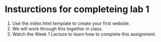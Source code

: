 # Insturctions for completeing lab 1
1. Use the index.html template to create your first website.
2. We will work through this together in class.
3. Watch the Week 1 Lecture to learn how to complete this assignment.
